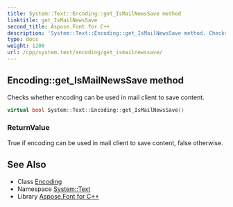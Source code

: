 ```yaml
---
title: System::Text::Encoding::get_IsMailNewsSave method
linktitle: get_IsMailNewsSave
second_title: Aspose.Font for C++
description: 'System::Text::Encoding::get_IsMailNewsSave method. Checks whether encoding can be used in mail client to save content in C++.'
type: docs
weight: 1200
url: /cpp/system.text/encoding/get_ismailnewssave/
---
```

## Encoding::get_IsMailNewsSave method


Checks whether encoding can be used in mail client to save content.

```cpp
virtual bool System::Text::Encoding::get_IsMailNewsSave()
```


### ReturnValue

True if encoding can be used in mail client to save content, false otherwise.

## See Also

* Class [Encoding](../)
* Namespace [System::Text](../../)
* Library [Aspose.Font for C++](../../../)
